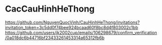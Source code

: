 # CacCauHinhHeThong
https://github.com/NguyenQuocVinh/CauHinhHeThong/invitations?invitation_token=3c5dd0f74bee924bcaad60f8bc8d4f803002c1bb
https://github.com/users/jk2002cup/emails/106298679/confirm_verification/0a018dc6b44716bf23433261453314a65312fb6b
